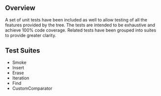 ## Overview
A set of unit tests have been included as well to allow testing of all the features provided by the tree. The tests are intended to be exhaustive and achieve 100% code coverage. Related tests have been grouped into suites to provide greater clarity.

## Test Suites
* Smoke
* Insert
* Erase
* Iteration
* Find
* CustomComparator
